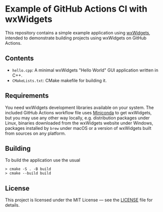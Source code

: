 # Example of GitHub Actions CI with wxWidgets

This repository contains a simple example application using [wxWidgets](wx),
intended to demonstrate building projects using wxWidgets on GitHub Actions.
    
## Contents

- `hello.cpp`: A minimal wxWidgets "Hello World" GUI application written in C++.
- `CMakeLists.txt`: CMake makefile for building it.

## Requirements

You need wxWidgets development libraries available on your system. The included
GitHub Actions workflow file uses [Miniconda](miniconda) to get wxWidgets, but
you may use any other way locally, e.g. distribution packages under Linux,
binaries downloaded from the wxWidgets website under Windows, packages
installed by `brew` under macOS or a version of wxWidgets built from sources on
any platform.

## Building

To build the application use the usual

```console
> cmake -S . -B build
> cmake --build build
```

## License

This project is licensed under the MIT License — see the [LICENSE](LICENSE)
file for details.

[miniconda]: https://www.anaconda.com/docs/getting-started/miniconda/main
[wx]: https://www.wxwidgets.org/
